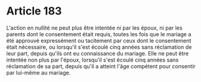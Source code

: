 # Article 183

L'action en nullité ne peut plus être intentée ni par les époux, ni par les parents dont le consentement était requis, toutes les fois que le mariage a été approuvé expressément ou tacitement par ceux dont le consentement était nécessaire, ou lorsqu'il s'est écoulé cinq années sans réclamation de leur part, depuis qu'ils ont eu connaissance du mariage. Elle ne peut être intentée non plus par l'époux, lorsqu'il s'est écoulé cinq années sans réclamation de sa part, depuis qu'il a atteint l'âge compétent pour consentir par lui-même au mariage.
